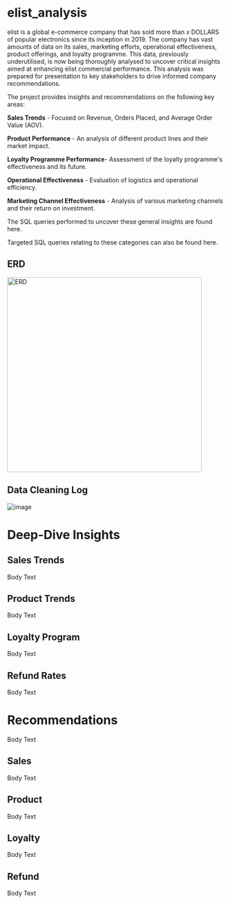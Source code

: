 # elist_analysis
elist is a global e-commerce company that has sold more than x DOLLARS of popular electronics since its inception in 2019. The company has vast amounts of data on its sales, marketing efforts, operational effectiveness, product offerings, and loyalty programme. This data, previously underutilised, is now being thoroughly analysed to uncover critical insights aimed at enhancing elist commercial performance. This analysis was prepared for presentation to key stakeholders to drive informed company recommendations.

The project provides insights and recommendations on the following key areas:

**Sales Trends** - Focused on Revenue, Orders Placed, and Average Order Value (AOV).

**Product Performance** - An analysis of different product lines and their market impact.

**Loyalty Programme Performance**- Assessment of the loyalty programme's effectiveness and its future.

**Operational Effectiveness** - Evaluation of logistics and operational efficiency.

**Marketing Channel Effectiveness** - Analysis of various marketing channels and their return on investment.


The SQL queries performed to uncover these general insights are found here.

Targeted SQL queries relating to these categories can also be found here.

## ERD
<img width="450" alt="ERD" src="https://github.com/user-attachments/assets/5add595f-9347-4568-9dd6-7f7e6e8297c3">

## Data Cleaning Log

![image](https://github.com/user-attachments/assets/088d8c77-f01f-4890-b2ff-21ddb7934ecf)

# Deep-Dive Insights

## Sales Trends 
Body Text 

## Product Trends
Body Text 

## Loyalty Program
Body Text 

## Refund Rates
Body Text 

# Recommendations
Body Text

## Sales 
Body Text

## Product 
Body Text

## Loyalty 
Body Text

## Refund 
Body Text
